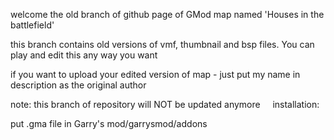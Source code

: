 welcome the old branch of github page of GMod map named 'Houses in the battlefield'

this branch contains old versions of vmf, thumbnail and bsp files. You can play and edit this any way you want

if you want to upload your edited version of map - just put my name in description as the original author

note: this branch of repository will NOT be updated anymore
 
 
installation:

put .gma file in Garry's mod/garrysmod/addons
